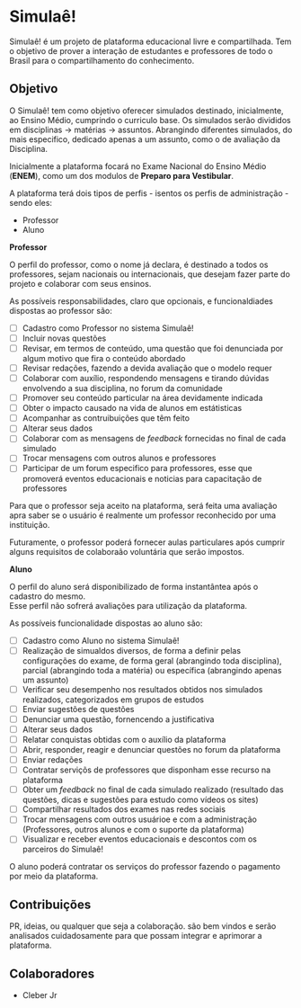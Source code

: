 # Simulaê!

Simulaê! é um projeto de plataforma educacional livre e compartilhada. Tem o objetivo de prover a interação de estudantes e professores de todo o Brasil para o compartilhamento do conhecimento.

## Objetivo

O Simulaê! tem como objetivo oferecer simulados destinado, inicialmente, ao Ensino Médio, cumprindo o curriculo base.
Os simulados serão divididos em disciplinas -> matérias -> assuntos. Abrangindo diferentes simulados, do mais especifico, dedicado apenas a um assunto, como o de avaliação da Disciplina.

Inicialmente a plataforma focará no Exame Nacional do Ensino Médio (**ENEM**), como um dos modulos de **Preparo para Vestibular**.

A plataforma terá dois tipos de perfis - isentos os perfis de administração - sendo eles:

- Professor
- Aluno

**Professor**

O perfil do professor, como o nome já declara, é destinado a todos os professores, sejam nacionais ou internacionais, que desejam fazer parte do projeto e colaborar com seus ensinos.

As possíveis responsabilidades, claro que opcionais, e funcionaldiades dispostas ao professor são:	

   - [ ] Cadastro como Professor no sistema Simulaê!	
  - [ ] Incluir novas questões	
  - [ ] Revisar, em termos de conteúdo, uma questão que foi denunciada por algum motivo que fira o conteúdo abordado	
  - [ ] Revisar redações, fazendo a devida avaliação que o modelo requer	
  - [ ] Colaborar com auxílio, respondendo mensagens e tirando dúvidas envolvendo a sua disciplina, no forum da comunidade	
  - [ ] Promover seu conteúdo particular na área devidamente indicada	
  - [ ] Obter o impacto causado na vida de alunos em estátisticas 	
  - [ ] Acompanhar as contruibuições que têm feito	
  - [ ] Alterar seus dados	
  - [ ] Colaborar com as mensagens de *feedback* fornecidas no final de cada simulado	
  - [ ] Trocar mensagens com outros alunos e professores	
  - [ ] Participar de um forum especifico para professores, esse que promoverá eventos educacionais e noticias para capacitação de professores	

 Para que o professor seja aceito na plataforma, será feita uma avaliação apra saber se o usuário é realmente um professor reconhecido por uma instituição.	

 Futuramente, o professor poderá fornecer aulas particulares após cumprir alguns requisitos de colaboraão voluntária que serão impostos.	

 **Aluno**	

 O perfil do aluno será disponibilizado de forma instantântea após o cadastro do mesmo. 	
Esse perfil não sofrerá avaliações para utilização da plataforma.	

 As possíveis funcionalidade dispostas ao aluno são:	

   - [ ] Cadastro como Aluno no sistema Simulaê!	
  - [ ] Realização de simualdos diversos, de forma a definir pelas configurações do exame, de forma geral (abrangindo toda disciplina), parcial (abrangindo toda a matéria) ou específica (abrangindo apenas um assunto)	
  - [ ] Verificar seu desempenho nos resultados obtidos nos simulados realizados, categorizados em grupos de estudos	
  - [ ] Enviar sugestões de questões	
  - [ ] Denunciar uma questão, fornencendo a justificativa	
  - [ ] Alterar seus dados	
  - [ ] Relatar conquistas obtidas com o auxílio da plataforma	
  - [ ] Abrir, responder, reagir e denunciar questões no forum da plataforma	
  - [ ] Enviar redações	
  - [ ] Contratar serviçõs de professores que disponham esse recurso na plataforma	
  - [ ] Obter um *feedback* no final de cada simulado realizado (resultado das questões, dicas e sugestões para estudo como vídeos os sites)	
  - [ ] Compartilhar resultados dos exames nas redes sociais	
  - [ ] Trocar mensagens com outros usuárioe e com a administração (Professores, outros alunos e com o suporte da plataforma)	
  - [ ] Visualizar e receber eventos educacionais e descontos com os parceiros do Simulaê!	

 O aluno poderá contratar os serviços do professor fazendo o pagamento por meio da plataforma.	


 ## Contribuições	

 PR, ideias, ou qualquer que seja a colaboração. são bem vindos e serão analisados cuidadosamente para que possam integrar e aprimorar a plataforma.	

 ## Colaboradores	

 - Cleber Jr